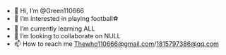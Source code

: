 - 👋 Hi, I’m @Green110666
- 👀 I’m interested in playing football⚽
- 🌱 I’m currently learning ALL
- 💞️ I’m looking to collaborate on NULL
- 📫 How to reach me Thewho110666@gmail.com/1815797386@qq.com

<!---
Green110666/Green110666 is a ✨ special ✨ repository because its `README.md` (this file) appears on your GitHub profile.
You can click the Preview link to take a look at your changes.
--->

